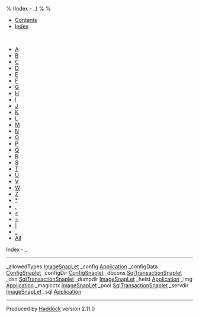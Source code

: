 % (Index - \_)
% 
% 

-   [Contents](index.html)
-   [Index](doc-index.html)

 

-   [A](doc-index-A.html)
-   [B](doc-index-B.html)
-   [C](doc-index-C.html)
-   [D](doc-index-D.html)
-   [E](doc-index-E.html)
-   [F](doc-index-F.html)
-   [G](doc-index-G.html)
-   [H](doc-index-H.html)
-   [I](doc-index-I.html)
-   [J](doc-index-J.html)
-   [K](doc-index-K.html)
-   [L](doc-index-L.html)
-   [M](doc-index-M.html)
-   [N](doc-index-N.html)
-   [O](doc-index-O.html)
-   [P](doc-index-P.html)
-   [Q](doc-index-Q.html)
-   [R](doc-index-R.html)
-   [S](doc-index-S.html)
-   [T](doc-index-T.html)
-   [U](doc-index-U.html)
-   [V](doc-index-V.html)
-   [W](doc-index-W.html)
-   [Z](doc-index-Z.html)
-   [\*](doc-index-42.html)
-   [.](doc-index-46.html)
-   [\<](doc-index-60.html)
-   [=](doc-index-61.html)
-   [|](doc-index-124.html)
-   [\_](doc-index-95.html)
-   [All](doc-index-All.html)

Index - \_

  ---------------- ---------------------------------------------------------------
  \_allowedTypes   [ImageSnapLet](ImageSnapLet.html#v:_allowedTypes)
  \_config         [Application](Application.html#v:_config)
  \_configData     [ConfigSnaplet](ConfigSnaplet.html#v:_configData)
  \_configDir      [ConfigSnaplet](ConfigSnaplet.html#v:_configDir)
  \_dbcons         [SqlTransactionSnaplet](SqlTransactionSnaplet.html#v:_dbcons)
  \_dsn            [SqlTransactionSnaplet](SqlTransactionSnaplet.html#v:_dsn)
  \_dumpdir        [ImageSnapLet](ImageSnapLet.html#v:_dumpdir)
  \_heist          [Application](Application.html#v:_heist)
  \_img            [Application](Application.html#v:_img)
  \_magicctx       [ImageSnapLet](ImageSnapLet.html#v:_magicctx)
  \_pool           [SqlTransactionSnaplet](SqlTransactionSnaplet.html#v:_pool)
  \_servdir        [ImageSnapLet](ImageSnapLet.html#v:_servdir)
  \_sql            [Application](Application.html#v:_sql)
  ---------------- ---------------------------------------------------------------

Produced by [Haddock](http://www.haskell.org/haddock/) version 2.11.0
